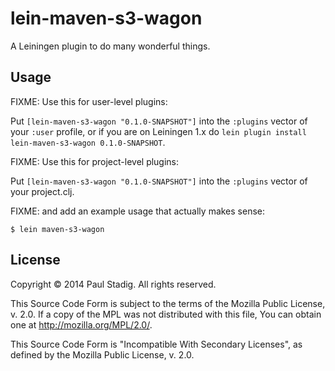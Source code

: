 # lein-maven-s3-wagon

A Leiningen plugin to do many wonderful things.

## Usage

FIXME: Use this for user-level plugins:

Put `[lein-maven-s3-wagon "0.1.0-SNAPSHOT"]` into the `:plugins` vector of your
`:user` profile, or if you are on Leiningen 1.x do `lein plugin install
lein-maven-s3-wagon 0.1.0-SNAPSHOT`.

FIXME: Use this for project-level plugins:

Put `[lein-maven-s3-wagon "0.1.0-SNAPSHOT"]` into the `:plugins` vector of your project.clj.

FIXME: and add an example usage that actually makes sense:

    $ lein maven-s3-wagon

## License
Copyright © 2014 Paul Stadig. All rights reserved.

This Source Code Form is subject to the terms of the Mozilla Public
License, v. 2.0. If a copy of the MPL was not distributed with this
file, You can obtain one at http://mozilla.org/MPL/2.0/.

This Source Code Form is "Incompatible With Secondary Licenses", as
defined by the Mozilla Public License, v. 2.0.
